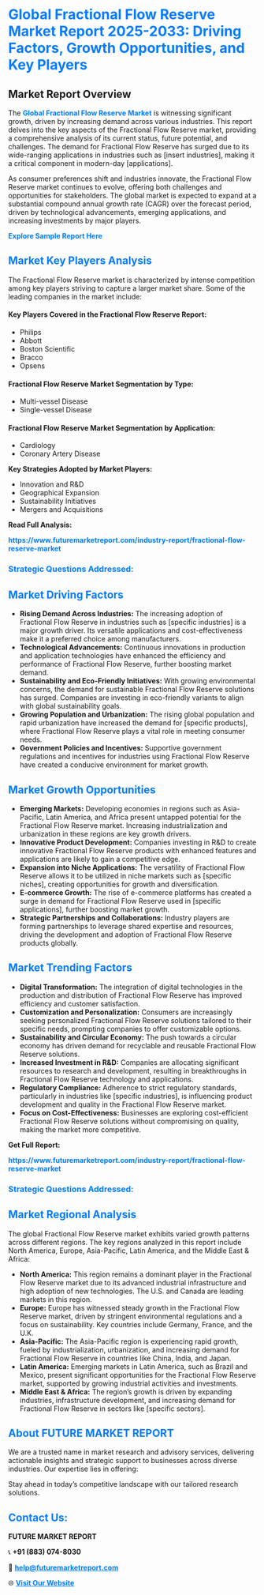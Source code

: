 <h1 style="color: #007BFF;">Global Fractional Flow Reserve Market Report 2025-2033: Driving Factors, Growth Opportunities, and Key Players</h1>

<section id="overview">
<h2>Market Report Overview</h2>
<p>The <a href="https://www.futuremarketreport.com/industry-report/fractional-flow-reserve-market" style="color: #007BFF; text-decoration: none;"><strong>Global Fractional Flow Reserve Market</strong></a> is witnessing significant growth, driven by increasing demand across various industries. This report delves into the key aspects of the Fractional Flow Reserve market, providing a comprehensive analysis of its current status, future potential, and challenges. The demand for Fractional Flow Reserve has surged due to its wide-ranging applications in industries such as [insert industries], making it a critical component in modern-day [applications].</p>
<p>As consumer preferences shift and industries innovate, the Fractional Flow Reserve market continues to evolve, offering both challenges and opportunities for stakeholders. The global market is expected to expand at a substantial compound annual growth rate (CAGR) over the forecast period, driven by technological advancements, emerging applications, and increasing investments by major players.</p>
</section>

<section id="overview">
<p><a href="https://www.futuremarketreport.com/request-sample/reportId=26577" style="color: #007BFF; text-decoration: none;"><strong>Explore Sample Report Here</strong></a></p>
</section>

<section id="key-players">
<h2 style="color: #007BFF;">Market Key Players Analysis</h2>
<p>The Fractional Flow Reserve market is characterized by intense competition among key players striving to capture a larger market share. Some of the leading companies in the market include:</p>
<h4>Key Players Covered in the Fractional Flow Reserve Report:</h4>
<ul><li>Philips</li><li>Abbott</li><li>Boston Scientific</li><li>Bracco</li><li>Opsens</li></ul>
<h4>Fractional Flow Reserve Market Segmentation by Type:</h4>
<ul><li>Multi-vessel Disease</li><li>Single-vessel Disease</li></ul>

<h4>Fractional Flow Reserve Market Segmentation by Application:</h4>
<ul><li>Cardiology</li><li>Coronary Artery Disease</li></ul>
<p><strong>Key Strategies Adopted by Market Players:</strong></p>
<ul>
<li>Innovation and R&D</li>
<li>Geographical Expansion</li>
<li>Sustainability Initiatives</li>
<li>Mergers and Acquisitions</li>
</ul>
</section>

<section>
<p><strong>Read Full Analysis: </strong></p><a href="https://www.futuremarketreport.com/industry-report/fractional-flow-reserve-market" style="color: #007BFF; text-decoration: none;"><strong>https://www.futuremarketreport.com/industry-report/fractional-flow-reserve-market</strong></a>
<h3 style="color: #007BFF;">Strategic Questions Addressed:</h3>
</section>

<section id="driving-factors">
<h2 style="color: #007BFF;">Market Driving Factors</h2>
<ul>
<li><strong>Rising Demand Across Industries:</strong> The increasing adoption of Fractional Flow Reserve in industries such as [specific industries] is a major growth driver. Its versatile applications and cost-effectiveness make it a preferred choice among manufacturers.</li>
<li><strong>Technological Advancements:</strong> Continuous innovations in production and application technologies have enhanced the efficiency and performance of Fractional Flow Reserve, further boosting market demand.</li>
<li><strong>Sustainability and Eco-Friendly Initiatives:</strong> With growing environmental concerns, the demand for sustainable Fractional Flow Reserve solutions has surged. Companies are investing in eco-friendly variants to align with global sustainability goals.</li>
<li><strong>Growing Population and Urbanization:</strong> The rising global population and rapid urbanization have increased the demand for [specific products], where Fractional Flow Reserve plays a vital role in meeting consumer needs.</li>
<li><strong>Government Policies and Incentives:</strong> Supportive government regulations and incentives for industries using Fractional Flow Reserve have created a conducive environment for market growth.</li>
</ul>
</section>

<section id="growth-opportunities">
<h2 style="color: #007BFF;">Market Growth Opportunities</h2>
<ul>
<li><strong>Emerging Markets:</strong> Developing economies in regions such as Asia-Pacific, Latin America, and Africa present untapped potential for the Fractional Flow Reserve market. Increasing industrialization and urbanization in these regions are key growth drivers.</li>
<li><strong>Innovative Product Development:</strong> Companies investing in R&D to create innovative Fractional Flow Reserve products with enhanced features and applications are likely to gain a competitive edge.</li>
<li><strong>Expansion into Niche Applications:</strong> The versatility of Fractional Flow Reserve allows it to be utilized in niche markets such as [specific niches], creating opportunities for growth and diversification.</li>
<li><strong>E-commerce Growth:</strong> The rise of e-commerce platforms has created a surge in demand for Fractional Flow Reserve used in [specific applications], further boosting market growth.</li>
<li><strong>Strategic Partnerships and Collaborations:</strong> Industry players are forming partnerships to leverage shared expertise and resources, driving the development and adoption of Fractional Flow Reserve products globally.</li>
</ul>
</section>

<section id="trending-factors">
<h2 style="color: #007BFF;">Market Trending Factors</h2>
<ul>
<li><strong>Digital Transformation:</strong> The integration of digital technologies in the production and distribution of Fractional Flow Reserve has improved efficiency and customer satisfaction.</li>
<li><strong>Customization and Personalization:</strong> Consumers are increasingly seeking personalized Fractional Flow Reserve solutions tailored to their specific needs, prompting companies to offer customizable options.</li>
<li><strong>Sustainability and Circular Economy:</strong> The push towards a circular economy has driven demand for recyclable and reusable Fractional Flow Reserve solutions.</li>
<li><strong>Increased Investment in R&D:</strong> Companies are allocating significant resources to research and development, resulting in breakthroughs in Fractional Flow Reserve technology and applications.</li>
<li><strong>Regulatory Compliance:</strong> Adherence to strict regulatory standards, particularly in industries like [specific industries], is influencing product development and quality in the Fractional Flow Reserve market.</li>
<li><strong>Focus on Cost-Effectiveness:</strong> Businesses are exploring cost-efficient Fractional Flow Reserve solutions without compromising on quality, making the market more competitive.</li>
</ul>
</section>

<section>
<p><strong>Get Full Report: </strong></p><a href="https://www.futuremarketreport.com/industry-report/fractional-flow-reserve-market" style="color: #007BFF; text-decoration: none;"><strong>https://www.futuremarketreport.com/industry-report/fractional-flow-reserve-market</strong></a>
<h3 style="color: #007BFF;">Strategic Questions Addressed:</h3>
</section>


<section id="regional-analysis">
<h2 style="color: #007BFF;">Market Regional Analysis</h2>
<p>The global Fractional Flow Reserve market exhibits varied growth patterns across different regions. The key regions analyzed in this report include North America, Europe, Asia-Pacific, Latin America, and the Middle East & Africa:</p>
<ul>
<li><strong>North America:</strong> This region remains a dominant player in the Fractional Flow Reserve market due to its advanced industrial infrastructure and high adoption of new technologies. The U.S. and Canada are leading markets in this region.</li>
<li><strong>Europe:</strong> Europe has witnessed steady growth in the Fractional Flow Reserve market, driven by stringent environmental regulations and a focus on sustainability. Key countries include Germany, France, and the U.K.</li>
<li><strong>Asia-Pacific:</strong> The Asia-Pacific region is experiencing rapid growth, fueled by industrialization, urbanization, and increasing demand for Fractional Flow Reserve in countries like China, India, and Japan.</li>
<li><strong>Latin America:</strong> Emerging markets in Latin America, such as Brazil and Mexico, present significant opportunities for the Fractional Flow Reserve market, supported by growing industrial activities and investments.</li>
<li><strong>Middle East & Africa:</strong> The region’s growth is driven by expanding industries, infrastructure development, and increasing demand for Fractional Flow Reserve in sectors like [specific sectors].</li>
</ul>
</section>

<footer>
<h2 style="color: #007BFF;">About FUTURE MARKET REPORT</h2>
<p>We are a trusted name in market research and advisory services, delivering actionable insights and strategic support to businesses across diverse industries. Our expertise lies in offering:</p>

<p>Stay ahead in today’s competitive landscape with our tailored research solutions.</p>

<h2 style="color: #007BFF;">Contact Us:</h2>
<p><strong>FUTURE MARKET REPORT</strong></p>
<p>📞 <strong>+91 (883) 074-8030</strong></p>
<p>📧 <strong><a href="mailto:help@futuremarketreport.com" style="color: #007BFF;">help@futuremarketreport.com</a></strong></p>
<p>🌐 <strong><a href="https://www.futuremarketreport.com/" style="color: #007BFF;">Visit Our Website</a></strong></p>
</footer>